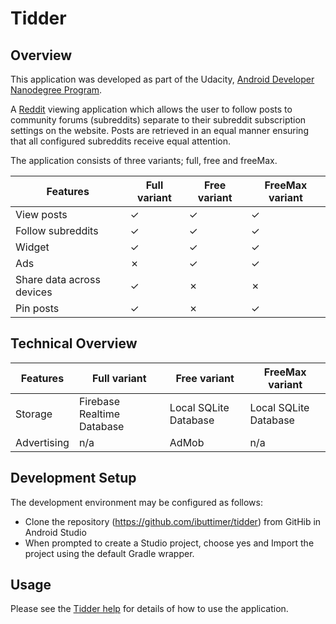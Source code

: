 # Tidder #

## Overview ##
This application was developed as part of the Udacity, [Android Developer Nanodegree Program](https://eu.udacity.com/course/android-developer-nanodegree-by-google--nd801).

A [Reddit](https://www.reddit.com/) viewing application which allows the user to follow posts to community
forums (subreddits) separate to their subreddit subscription settings on the website.
Posts are retrieved in an equal manner ensuring that all configured subreddits receive equal
attention.

The application consists of three variants; full, free and freeMax.

| Features                  | Full variant  | Free variant | FreeMax variant |
| ------------------------- | ------------- | ------------ | --------------- |
| View posts                | &check;       | &check;      | &check;         |
| Follow subreddits         | &check;       | &check;      | &check;         |
| Widget                    | &check;       | &check;      | &check;         |
| Ads                       | &cross;       | &check;      | &check;         |
| Share data across devices | &check;       | &cross;      | &cross;         |
| Pin posts                 | &check;       | &cross;      | &check;         |

## Technical Overview ##
| Features                  | Full variant  | Free variant | FreeMax variant |
| ------------------------- | ------------- | ------------ | --------------- |
| Storage                   | Firebase Realtime Database | Local SQLite Database | Local SQLite Database |
| Advertising               | n/a                        | AdMob                 | n/a                   |

## Development Setup ##
The development environment may be configured as follows:
* Clone the repository (https://github.com/ibuttimer/tidder) from GitHib in Android Studio
* When prompted to create a Studio project, choose yes and Import the project using the default Gradle wrapper.

## Usage ##
Please see the [Tidder help](app/src/main/assets/help.md) for details of how to use the application.




